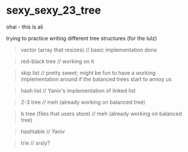 sexy_sexy_23_tree
=================

ohai - this is ali

trying to practice writing different tree structures (for the lulz)

> vector (array that resizes) 	     // basic implementation done

> red-black tree	   	     // working on it

> skip list 			     // pretty sweet; might be fun to have a working implementation around
     				     if the balanced trees start to annoy us

> hash list			     // Yaniv's implementation of linked list



> 2-3 tree  			     // meh (already working on balanced tree)

> b tree (files that users store)    // meh (already working on balanced tree)

> hashtable     	   	     // Yaniv

> trie				     // srsly?
